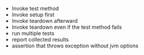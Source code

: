 - Invoke test method
- Invoke setup first
- Invoke teardown afterward
- Invoke teardown even if the test method fails
- run multiple tests
- report collected results
- assertion that throws exception without jvm options
